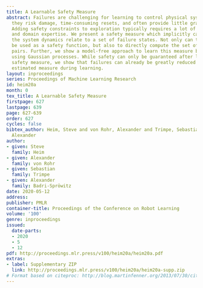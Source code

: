 ```yaml
---
title: A Learnable Safety Measure
abstract: Failures are challenging for learning to control physical systems since
  they risk damage, time-consuming resets, and often provide little gradient information.
  Adding safety constraints to exploration typically requires a lot of prior knowledge
  and domain expertise. We present a safety measure which implicitly captures how
  the system dynamics relate to a set of failure states. Not only can this measure
  be used as a safety function, but also to directly compute the set of safe state-action
  pairs. Further, we show a model-free approach to learn this measure by active sampling
  using Gaussian processes. While safety can only be guaranteed after learning the
  safety measure, we show that failures can already be greatly reduced by using the
  estimated measure during learning.
layout: inproceedings
series: Proceedings of Machine Learning Research
id: heim20a
month: 0
tex_title: A Learnable Safety Measure
firstpage: 627
lastpage: 639
page: 627-639
order: 627
cycles: false
bibtex_author: Heim, Steve and von Rohr, Alexander and Trimpe, Sebastian and Badri-Spr\"owitz,
  Alexander
author:
- given: Steve
  family: Heim
- given: Alexander
  family: von Rohr
- given: Sebastian
  family: Trimpe
- given: Alexander
  family: Badri-Spröwitz
date: 2020-05-12
address: 
publisher: PMLR
container-title: Proceedings of the Conference on Robot Learning
volume: '100'
genre: inproceedings
issued:
  date-parts:
  - 2020
  - 5
  - 12
pdf: http://proceedings.mlr.press/v100/heim20a/heim20a.pdf
extras:
- label: Supplementary ZIP
  link: http://proceedings.mlr.press/v100/heim20a/heim20a-supp.zip
# Format based on citeproc: http://blog.martinfenner.org/2013/07/30/citeproc-yaml-for-bibliographies/
---
```

